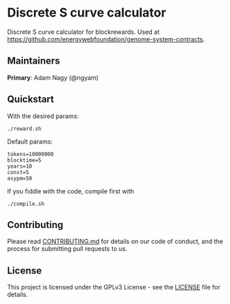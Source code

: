 # Discrete S curve calculator
Discrete S curve calculator for blockrewards. Used at https://github.com/energywebfoundation/genome-system-contracts.

## Maintainers
**Primary**: Adam Nagy (@ngyam)

## Quickstart

With the desired params:
```
./reward.sh
```

Default params:
```
tokens=10000000
blocktime=5
years=10
const=5
asypm=50
```

If you fiddle with the code, compile first with
```
./compile.sh
```

## Contributing

Please read [CONTRIBUTING.md](./CONTRIBUTING.md) for details on our code of conduct, and the process for submitting pull requests to us.

## License

This project is licensed under the GPLv3 License - see the [LICENSE](LICENSE) file for details.

